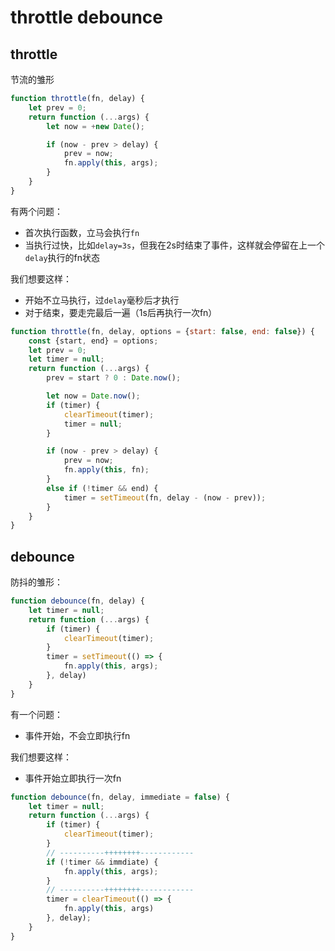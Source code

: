 # throttle debounce

## throttle
节流的雏形

```js
function throttle(fn, delay) {
    let prev = 0;
    return function (...args) {
        let now = +new Date();

        if (now - prev > delay) {
            prev = now;
            fn.apply(this, args);
        }
    }
}
```
有两个问题：<br>
- 首次执行函数，立马会执行`fn`
- 当执行过快，比如`delay=3s`，但我在2s时结束了事件，这样就会停留在上一个`delay`执行的fn状态

我们想要这样：
- 开始不立马执行，过`delay`毫秒后才执行
- 对于结束，要走完最后一遍（1s后再执行一次fn）

```js
function throttle(fn, delay, options = {start: false, end: false}) {
    const {start, end} = options;
    let prev = 0;
    let timer = null;
    return function (...args) {
        prev = start ? 0 : Date.now();

        let now = Date.now();
        if (timer) {
            clearTimeout(timer);
            timer = null;
        }

        if (now - prev > delay) {
            prev = now;
            fn.apply(this, fn);
        }
        else if (!timer && end) {
            timer = setTimeout(fn, delay - (now - prev));
        }
    }
}
```

## debounce
防抖的雏形：
```js
function debounce(fn, delay) {
    let timer = null;
    return function (...args) {
        if (timer) {
            clearTimeout(timer);
        }
        timer = setTimeout(() => {
            fn.apply(this, args);
        }, delay)
    }
}
```

有一个问题：
- 事件开始，不会立即执行fn

我们想要这样：
- 事件开始立即执行一次fn

```js
function debounce(fn, delay, immediate = false) {
    let timer = null;
    return function (...args) {
        if (timer) {
            clearTimeout(timer);
        }
        // ----------++++++++------------
        if (!timer && immdiate) {
            fn.apply(this, args);
        }
        // ----------++++++++------------
        timer = clearTimeout(() => {
            fn.apply(this, args)
        }, delay);
    }
}
```
